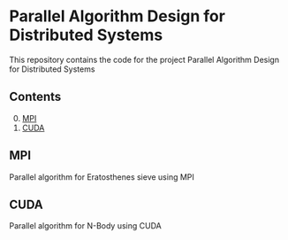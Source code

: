 # Parallel Algorithm Design for Distributed Systems

This repository contains the code for the project Parallel Algorithm Design for Distributed Systems 

## Contents

0. [MPI](#MPI)
0. [CUDA](#CUDA)

## MPI
Parallel algorithm for Eratosthenes sieve using MPI

## CUDA
Parallel algorithm for N-Body using CUDA

